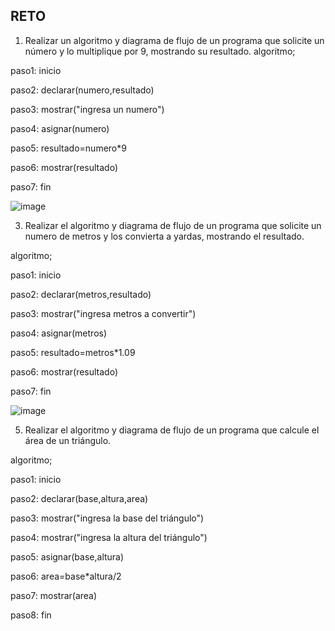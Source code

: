 ## RETO
1. Realizar un algoritmo y diagrama de flujo de un programa que solicite un número y lo multiplique por 9, mostrando su resultado.
algoritmo;

paso1: inicio

paso2: declarar(numero,resultado)

paso3: mostrar("ingresa un numero")

paso4: asignar(numero)

paso5: resultado=numero*9

paso6: mostrar(resultado)

paso7: fin

![image](https://user-images.githubusercontent.com/101203533/158641123-e0efed86-60cd-43a4-a7b4-3cba8730668e.png)


3. Realizar el algoritmo y diagrama de flujo de un programa que solicite un numero de metros y los convierta a yardas, mostrando el resultado.

algoritmo;

paso1: inicio

paso2: declarar(metros,resultado)

paso3: mostrar("ingresa metros a convertir")

paso4: asignar(metros)

paso5: resultado=metros*1.09

paso6: mostrar(resultado)

paso7: fin

![image](https://user-images.githubusercontent.com/101203533/158645921-2e4775a1-aae8-443c-966b-ff95aed9e5a3.png)


5. Realizar el algoritmo y diagrama de flujo de un programa que calcule el área de un triángulo.

algoritmo;

paso1: inicio

paso2: declarar(base,altura,area)

paso3: mostrar("ingresa la base del triángulo")

paso4: mostrar("ingresa la altura del triángulo")

paso5: asignar(base,altura)

paso6: area=base*altura/2

paso7: mostrar(area)

paso8: fin

